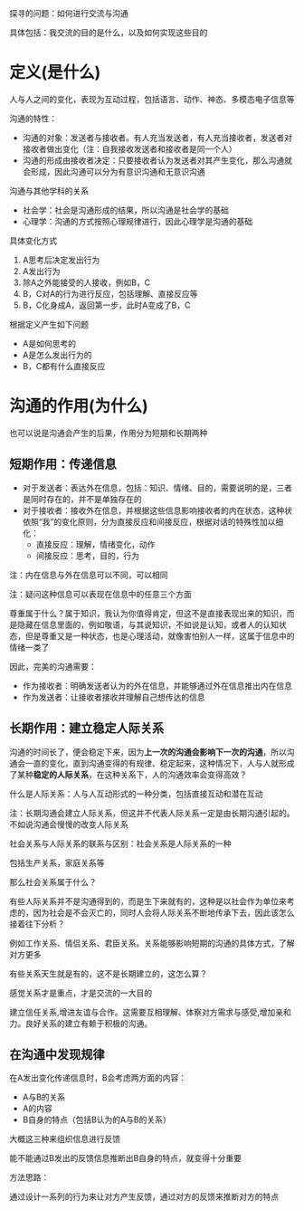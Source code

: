 探寻的问题：如何进行交流与沟通

具体包括：我交流的目的是什么，以及如何实现这些目的

# 定义(是什么)

人与人之间的变化，表现为互动过程，包括语言、动作、神态、多模态电子信息等

沟通的特性：

- 沟通的对象：发送者与接收者。有人充当发送者，有人充当接收者，发送者对接收者做出变化（注：自我接收发送者和接收者是同一个人）
- 沟通的形成由接收者决定：只要接收者认为发送者对其产生变化，那么沟通就会形成，因此沟通可以分为有意识沟通和无意识沟通

沟通与其他学科的关系

- 社会学：社会是沟通形成的结果，所以沟通是社会学的基础
- 心理学：沟通的方式按照心理规律进行，因此心理学是沟通的基础

具体变化方式

1. A思考后决定发出行为
2. A发出行为
3. 除A之外能接受的人接收，例如B，C
4. B，C对A的行为进行反应，包括理解、直接反应等
5. B，C化身成A，返回第一步，此时A变成了B，C

根据定义产生如下问题

- A是如何思考的
- A是怎么发出行为的
- B，C都有什么直接反应

# 沟通的作用(为什么)

也可以说是沟通会产生的后果，作用分为短期和长期两种

## 短期作用：传递信息

- 对于发送者：表达外在信息，包括：知识、情绪、目的，需要说明的是，三者是同时存在的，并不是单独存在的
- 对于接收者：接收外在信息，并根据这些信息影响接收者的内在状态，这种状依照“我”的变化原则，分为直接反应和间接反应，根据对话的特殊性加以细化：
  - 直接反应：理解，情绪变化，动作
  - 间接反应：思考，目的，行为

注：内在信息与外在信息可以不同，可以相同

注：疑问这种信息可以表现在信息中的任意三个方面

尊重属于什么？属于知识，我认为你值得肯定，但这不是直接表现出来的知识，而是隐藏在信息里面的，例如敬语，与其说知识，不如说是认知，或者人的认知状态，但是尊重又是一种状态，也是心理活动，就像害怕别人一样，这属于信息中的情绪一类了

因此，完美的沟通需要：

- 作为接收者：明确发送者认为的外在信息，并能够通过外在信息推出内在信息
- 作为发送者：让接收者接收并理解自己想传达的信息

## 长期作用：建立稳定人际关系

沟通的时间长了，便会稳定下来，因为**上一次的沟通会影响下一次的沟通**，所以沟通会一直的变化，直到沟通变得的有规律、稳定起来，这种情况下，人与人就形成了某种**稳定的人际关系**，在这种关系下，人的沟通效率会变得高效？

什么是人际关系：人与人互动形式的一种分类，包括直接互动和潜在互动

注：长期沟通会建立人际关系，但这并不代表人际关系一定是由长期沟通引起的。不如说沟通会慢慢的改变人际关系

社会关系与人际关系的联系与区别：社会关系是人际关系的一种

包括生产关系，家庭关系等

那么社会关系属于什么？

有些人际关系并不是沟通得到的，而是生下来就有的，这种是以社会作为单位来考虑的，因为社会是不会灭亡的，同时人会将人际关系不断地传承下去，因此该怎么接着往下分析？

例如工作关系、情侣关系、君臣关系。关系能够影响短期的沟通的具体方式，了解对方更多

有些关系天生就是有的，这不是长期建立的，这怎么算？

感觉关系才是重点，才是交流的一大目的

建立信任关系,增进友谊与合作。这需要互相理解、体察对方需求与感受,增加亲和力。良好关系的建立有赖于积极的沟通。


## 在沟通中发现规律

在A发出变化传递信息时，B会考虑两方面的内容：

- A与B的关系
- A的内容
- B自身的特点（包括B认为的A与B的关系）

大概这三种来组织信息进行反馈

能不能通过B发出的反馈信息推断出B自身的特点，就变得十分重要

方法思路：

通过设计一系列的行为来让对方产生反馈，通过对方的反馈来推断对方的特点
